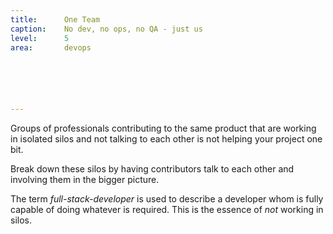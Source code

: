 ```yaml
---
title:      One Team
caption:    No dev, no ops, no QA - just us
level:      5
area:       devops






---
```


Groups of professionals contributing to the same product that are working in isolated silos and not talking to each other is not helping your project one bit.

Break down these silos by having contributors talk to each other and involving them in the bigger picture.

The term _full-stack-developer_ is used to describe a developer whom is fully capable of doing whatever is required. 
This is the essence of _not_ working in silos.
